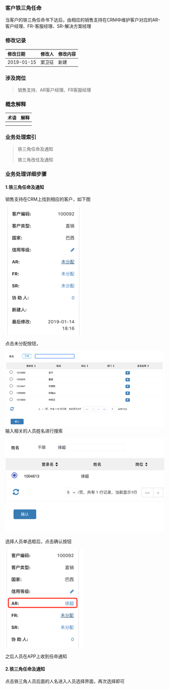 ### 客户铁三角任命

当客户的铁三角任命书下达后，由相应的销售支持在CRM中维护客户对应的AR-客户经理、FR-客服经理、SR-解决方案经理

### 修改记录

| 修改日期 | 修改人 | 修改内容 |
| :--- | :--- | :--- |
| 2019-01-15 | 窦卫征 | 新建 |

### 涉及岗位

> 销售支持、AR客户经理、FR客服经理

### 概念解释

| 术语 | 解释 |
| :--- | :--- |
|  |  |
|  |  |

### 业务处理索引

> 铁三角任命及通知
>
> 铁三角改任及通知

### 业务处理详细步骤

#### 1.铁三角任命及通知

销售支持在CRM上找到相应的客户，如下图

![](/assets/cc3fenpei1032.png)

点击未分配按钮，

![](/assets/arfptckmd1033.png)输入相关的人员姓名进行搜索

![](/assets/ssrm1034.png)

选择人员单选框后，点击确认按钮

![](/assets/arfpcgh1025.png)

之后人员在APP上收到任命通知

#### 2.铁三角任命及通知

点击铁三角人员后面的人名进入人员选择界面，再次选择即可


